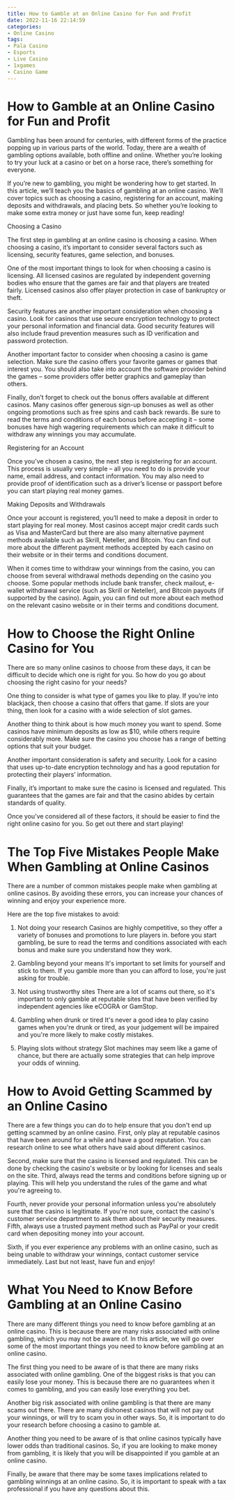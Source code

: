 ```yaml
---
title: How to Gamble at an Online Casino for Fun and Profit 
date: 2022-11-16 22:14:59
categories:
- Online Casino
tags:
- Pala Casino
- Esports
- Live Casino
- 1xgames
- Casino Game
---
```



#  How to Gamble at an Online Casino for Fun and Profit 

Gambling has been around for centuries, with different forms of the practice popping up in various parts of the world. Today, there are a wealth of gambling options available, both offline and online. Whether you’re looking to try your luck at a casino or bet on a horse race, there’s something for everyone.

If you’re new to gambling, you might be wondering how to get started. In this article, we’ll teach you the basics of gambling at an online casino. We’ll cover topics such as choosing a casino, registering for an account, making deposits and withdrawals, and placing bets. So whether you’re looking to make some extra money or just have some fun, keep reading!

Choosing a Casino

The first step in gambling at an online casino is choosing a casino. When choosing a casino, it’s important to consider several factors such as licensing, security features, game selection, and bonuses.

One of the most important things to look for when choosing a casino is licensing. All licensed casinos are regulated by independent governing bodies who ensure that the games are fair and that players are treated fairly. Licensed casinos also offer player protection in case of bankruptcy or theft.

Security features are another important consideration when choosing a casino. Look for casinos that use secure encryption technology to protect your personal information and financial data. Good security features will also include fraud prevention measures such as ID verification and password protection.

Another important factor to consider when choosing a casino is game selection. Make sure the casino offers your favorite games or games that interest you. You should also take into account the software provider behind the games – some providers offer better graphics and gameplay than others.

Finally, don’t forget to check out the bonus offers available at different casinos. Many casinos offer generous sign-up bonuses as well as other ongoing promotions such as free spins and cash back rewards. Be sure to read the terms and conditions of each bonus before accepting it – some bonuses have high wagering requirements which can make it difficult to withdraw any winnings you may accumulate.

Registering for an Account

Once you’ve chosen a casino, the next step is registering for an account. This process is usually very simple – all you need to do is provide your name, email address, and contact information. You may also need to provide proof of identification such as a driver’s license or passport before you can start playing real money games.

Making Deposits and Withdrawals

Once your account is registered, you’ll need to make a deposit in order to start playing for real money. Most casinos accept major credit cards such as Visa and MasterCard but there are also many alternative payment methods available such as Skrill, Neteller, and Bitcoin. You can find out more about the different payment methods accepted by each casino on their website or in their terms and conditions document.

When it comes time to withdraw your winnings from the casino, you can choose from several withdrawal methods depending on the casino you choose. Some popular methods include bank transfer, check mailout, e-wallet withdrawal service (such as Skrill or Neteller), and Bitcoin payouts (if supported by the casino). Again, you can find out more about each method on the relevant casino website or in their terms and conditions document.

#  How to Choose the Right Online Casino for You 

There are so many online casinos to choose from these days, it can be difficult to decide which one is right for you. So how do you go about choosing the right casino for your needs?

One thing to consider is what type of games you like to play. If you’re into blackjack, then choose a casino that offers that game. If slots are your thing, then look for a casino with a wide selection of slot games.

Another thing to think about is how much money you want to spend. Some casinos have minimum deposits as low as $10, while others require considerably more. Make sure the casino you choose has a range of betting options that suit your budget.

Another important consideration is safety and security. Look for a casino that uses up-to-date encryption technology and has a good reputation for protecting their players’ information.

 Finally, it’s important to make sure the casino is licensed and regulated. This guarantees that the games are fair and that the casino abides by certain standards of quality.

Once you’ve considered all of these factors, it should be easier to find the right online casino for you. So get out there and start playing!

#  The Top Five Mistakes People Make When Gambling at Online Casinos 

There are a number of common mistakes people make when gambling at online casinos. By avoiding these errors, you can increase your chances of winning and enjoy your experience more.

Here are the top five mistakes to avoid:

1. Not doing your research
Casinos are highly competitive, so they offer a variety of bonuses and promotions to lure players in. before you start gambling, be sure to read the terms and conditions associated with each bonus and make sure you understand how they work.

2. Gambling beyond your means
It's important to set limits for yourself and stick to them. If you gamble more than you can afford to lose, you're just asking for trouble.

3. Not using trustworthy sites
There are a lot of scams out there, so it's important to only gamble at reputable sites that have been verified by independent agencies like eCOGRA or GamStop.

4. Gambling when drunk or tired
It's never a good idea to play casino games when you're drunk or tired, as your judgement will be impaired and you're more likely to make costly mistakes. 
5. Playing slots without strategy
Slot machines may seem like a game of chance, but there are actually some strategies that can help improve your odds of winning.

#  How to Avoid Getting Scammed by an Online Casino 

There are a few things you can do to help ensure that you don't end up getting scammed by an online casino. First, only play at reputable casinos that have been around for a while and have a good reputation. You can research online to see what others have said about different casinos.

Second, make sure that the casino is licensed and regulated. This can be done by checking the casino's website or by looking for licenses and seals on the site. Third, always read the terms and conditions before signing up or playing. This will help you understand the rules of the game and what you're agreeing to.

Fourth, never provide your personal information unless you're absolutely sure that the casino is legitimate. If you're not sure, contact the casino's customer service department to ask them about their security measures. Fifth, always use a trusted payment method such as PayPal or your credit card when depositing money into your account.

 Sixth, if you ever experience any problems with an online casino, such as being unable to withdraw your winnings, contact customer service immediately. Last but not least, have fun and enjoy!

#  What You Need to Know Before Gambling at an Online Casino

There are many different things you need to know before gambling at an online casino. This is because there are many risks associated with online gambling, which you may not be aware of. In this article, we will go over some of the most important things you need to know before gambling at an online casino.

The first thing you need to be aware of is that there are many risks associated with online gambling. One of the biggest risks is that you can easily lose your money. This is because there are no guarantees when it comes to gambling, and you can easily lose everything you bet.

Another big risk associated with online gambling is that there are many scams out there. There are many dishonest casinos that will not pay out your winnings, or will try to scam you in other ways. So, it is important to do your research before choosing a casino to gamble at.

Another thing you need to be aware of is that online casinos typically have lower odds than traditional casinos. So, if you are looking to make money from gambling, it is likely that you will be disappointed if you gamble at an online casino.

Finally, be aware that there may be some taxes implications related to gambling winnings at an online casino. So, it is important to speak with a tax professional if you have any questions about this.